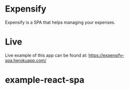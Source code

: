 # Expensify

Expensify is a SPA that helps managing your expenses.

# Live

Live example of this app can be found at: https://expensify-spa.herokuapp.com/
# example-react-spa
